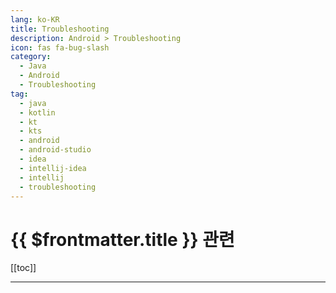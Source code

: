 ```yaml
---
lang: ko-KR
title: Troubleshooting
description: Android > Troubleshooting
icon: fas fa-bug-slash
category:
  - Java
  - Android
  - Troubleshooting
tag:
  - java
  - kotlin
  - kt
  - kts
  - android
  - android-studio
  - idea
  - intellij-idea
  - intellij
  - troubleshooting
---
```


# {{ $frontmatter.title }} 관련

[[toc]]

---

<TagLinks />